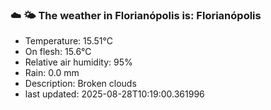 ### ☁️ 🌤️  The weather in Florianópolis is: Florianópolis

- Temperature: 15.51°C
- On flesh: 15.6°C
- Relative air humidity: 95%
- Rain: 0.0 mm
- Description: Broken clouds
- last updated: 2025-08-28T10:19:00.361996

